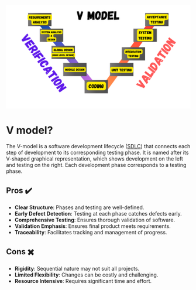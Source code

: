 ![README](https://github.com/Xmaz2150/img/blob/main/V.png)

# V model?
The V-model is a software development lifecycle ([SDLC](https://medium.com/@muzirat0/the-software-development-life-cycle-4a833102fd0c)) that connects each step of development to its corresponding testing phase. It is named after its V-shaped graphical representation,
which shows development on the left and testing on the right. Each development phase corresponds to a testing phase.

## Pros ✔️
- **Clear Structure**: Phases and testing are well-defined.
- **Early Defect Detection**: Testing at each phase catches defects early.
- **Comprehensive Testing**: Ensures thorough validation of software.
- **Validation Emphasis**: Ensures final product meets requirements.
- **Traceability**: Facilitates tracking and management of progress.

## Cons ✖️
- **Rigidity**: Sequential nature may not suit all projects.
- **Limited Flexibility**: Changes can be costly and challenging.
- **Resource Intensive**: Requires significant time and effort.
